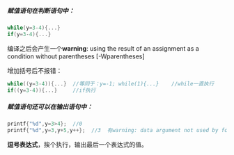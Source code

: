 ##### 赋值语句在判断语句中：

```c
while(y=3-4){...}
if(y=3-4){...}
```

编译之后会产生一个**warning**: using the result of an assignment as a condition without parentheses [-Wparentheses]

增加括号后不报错：

```c
while((y=3-4)){...}  //等同于：y=-1; while(1){...}    //while一直执行
if((y=3-4)){...}     //if执行
```

##### 赋值语句还可以在输出语句中：

```c
printf{"%d",y=3>4};  //0
printf{"%d",y=3,y+5,y++};  //3  有warning: data argument not used by format string 和 unsequenced modification and access to 'y'   但还是输出了结果
```

**逗号表达式**，挨个执行，输出最后一个表达式的值。

